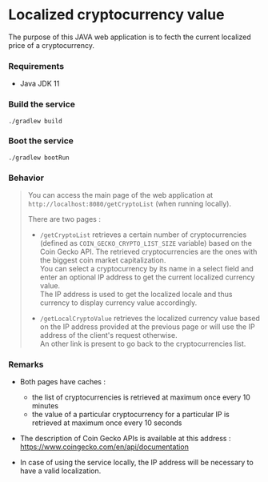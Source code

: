 # Localized cryptocurrency value

The purpose of this JAVA web application is to fecth the current localized price of a cryptocurrency.

### Requirements

- Java JDK 11

### Build the service

    ./gradlew build

### Boot the service

    ./gradlew bootRun

### Behavior

> You can access the main page of the web application at `http://localhost:8080/getCryptoList` (when running locally).
> 
> There are two pages : 
> - `/getCryptoList` retrieves a certain number of cryptocurrencies (defined as `COIN_GECKO_CRYPTO_LIST_SIZE` variable) 
> based on the Coin Gecko API. The retrieved cryptocurrencies are the ones with the biggest coin market capitalization. 
> <br/> You can select a cryptocurrency by its name in a select field and enter an optional IP address to get the current localized currency value.
> <br/> The IP address is used to get the localized locale and thus currency to display currency value accordingly.
> 
> - `/getLocalCryptoValue` retrieves the localized currency value based on the IP address provided at the previous page or will 
> use the IP address of the client's request otherwise.
> <br/> An other link is present to go back to the cryptocurrencies list.

### Remarks

- Both pages have caches : 
  - the list of cryptocurrencies is retrieved at maximum once every 10 minutes
  - the value of a particular cryptocurrency for a particular IP is retrieved at maximum once every 10 seconds

- The description of Coin Gecko APIs is available at this address : https://www.coingecko.com/en/api/documentation

- In case of using the service locally, the IP address will be necessary to have a valid localization.
